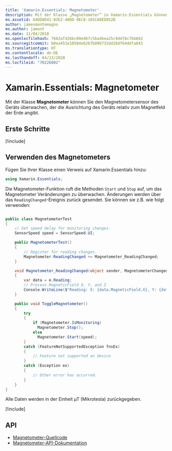 ```yaml
---
title: 'Xamarin.Essentials: Magnetometer'
description: Mit der Klasse „Magnetometer“ in Xamarin.Essentials können Sie den Magnetometersensor des Geräts überwachen, der die Ausrichtung des Geräts relativ zum Magnetfeld der Erde angibt.
ms.assetid: 64DD0D41-03E2-40DD-9EC8-101CA0ED852B
author: jamesmontemagno
ms.author: jamont
ms.date: 11/04/2018
ms.openlocfilehash: 7682afd26bc09e467c5badbea25c9d478c7bb842
ms.sourcegitcommit: b0ea451e18504e6267b896732dd26df64ddfa843
ms.translationtype: HT
ms.contentlocale: de-DE
ms.lasthandoff: 04/13/2020
ms.locfileid: "70226802"
---
```

# <a name="xamarinessentials-magnetometer"></a>Xamarin.Essentials: Magnetometer

Mit der Klasse **Magnetometer** können Sie den Magnetometersensor des Geräts überwachen, der die Ausrichtung des Geräts relativ zum Magnetfeld der Erde angibt.

## <a name="get-started"></a>Erste Schritte

[!include[](~/essentials/includes/get-started.md)]

## <a name="using-magnetometer"></a>Verwenden des Magnetometers

Fügen Sie Ihrer Klasse einen Verweis auf Xamarin.Essentials hinzu:

```csharp
using Xamarin.Essentials;
```

Die Magnetometer-Funktion ruft die Methoden `Start` und `Stop` auf, um das Magnetometer Veränderungen zu überwachen. Änderungen werden über das `ReadingChanged`-Ereignis zurück gesendet. Sie können sie z.B. wie folgt verwenden:

```csharp

public class MagnetometerTest
{
    // Set speed delay for monitoring changes.
    SensorSpeed speed = SensorSpeed.UI;

    public MagnetometerTest()
    {
        // Register for reading changes.
        Magnetometer.ReadingChanged += Magnetometer_ReadingChanged;
    }

    void Magnetometer_ReadingChanged(object sender, MagnetometerChangedEventArgs e)
    {
        var data = e.Reading;
        // Process MagneticField X, Y, and Z
        Console.WriteLine($"Reading: X: {data.MagneticField.X}, Y: {data.MagneticField.Y}, Z: {data.MagneticField.Z}");
    }

    public void ToggleMagnetometer()
    {
        try
        {
            if (Magnetometer.IsMonitoring)
              Magnetometer.Stop();
            else
              Magnetometer.Start(speed);
        }
        catch (FeatureNotSupportedException fnsEx)
        {
            // Feature not supported on device
        }
        catch (Exception ex)
        {
            // Other error has occurred.
        }
    }
}
```

Alle Daten werden in der Einheit µT (Mikrotesla) zurückgegeben.

[!include[](~/essentials/includes/sensor-speed.md)]

## <a name="api"></a>API

- [Magnetometer-Quellcode](https://github.com/xamarin/Essentials/tree/master/Xamarin.Essentials/Magnetometer)
- [Magnetometer-API-Dokumentation](xref:Xamarin.Essentials.Magnetometer)
